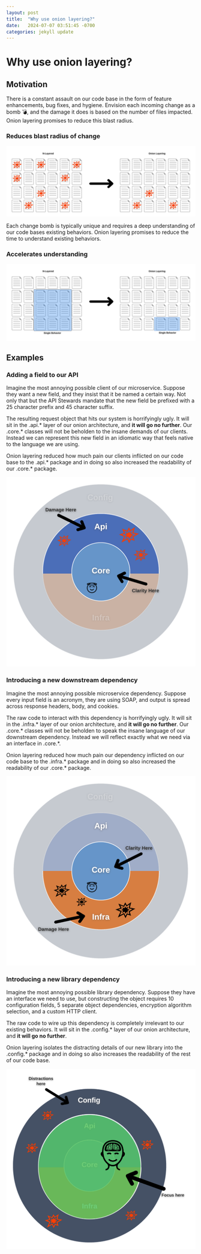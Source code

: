 ```yaml
---
layout: post
title:  "Why use onion layering?"
date:   2024-07-07 03:51:45 -0700
categories: jekyll update
---
```

# Why use onion layering?

## Motivation 
There is a constant assault on our code base in the form of feature enhancements, bug fixes, and hygiene. Envision each incoming change as a bomb :bomb:, and the damage it does is based on the number of files impacted. Onion layering promises to reduce this blast radius.

### Reduces blast radius of change
![Code Base Damage](/assets/why-use-onion-layering/change-damage.png)

Each change bomb is typically unique and requires a deep understanding of our code bases existing behaviors. Onion layering promises to reduce the time to understand existing behaviors.

### Accelerates understanding
![Reduces time to understand existing behaviors](/assets/why-use-onion-layering/change-time.png)

## Examples

### Adding a field to our API

Imagine the most annoying possible client of our microservice. Suppose they want a new field, and they insist that it be named a certain way. Not only that but the API Stewards mandate that the new field be prefixed with a 25 character prefix and 45 character suffix.

The resulting request object that hits our system is horrifyingly ugly. It will sit in the .api.\* layer of our onion architecture, and **it will go no further**. Our .core\.* classes will not be beholden to the insane demands of our clients. Instead we can represent this new field in an idiomatic way that feels native to the language we are using.

Onion layering reduced how much pain our clients inflicted on our code base to the .api.\* package and in doing so also increased the readability of our .core.\* package.

![Example damage control](/assets/why-use-onion-layering/example-damage-control.png)

### Introducing a new downstream dependency

Imagine the most annoying possible microservice dependency. Suppose every input field is an acronym, they are using SOAP, and output is spread across response headers, body, and cookies.

The raw code to interact with this dependency is horrifyingly ugly. It will sit in the .infra.\* layer of our onion architecture, and **it will go no further**. Our .core.\* classes will not be beholden to speak the insane language of our downstream dependency. Instead we will reflect exactly what we need via an interface in .core.\*.

Onion layering reduced how much pain our dependency inflicted on our code base to the .infra.\* package and in doing so also increased the readability of our .core.\* package.

![Example damage control - dependency](/assets/why-use-onion-layering/damage-control-dependency.png)


### Introducing a new library dependency

Imagine the most annoying possible library dependency. Suppose they have an interface we need to use, but constructing the object requires 10 configuration fields, 5 separate object dependencies, encryption algorithm selection, and a custom HTTP client.

The raw code to wire up this dependency is completely irrelevant to our existing behaviors. It will sit in the .config.\* layer of our onion architecture, and **it will go no further**.

Onion layering isolates the distracting details of our new library into the .config.\* package and in doing so also increases the readability of the rest of our code base.

![Example clarity - configuration isolation](/assets/why-use-onion-layering/configuration-example.png)